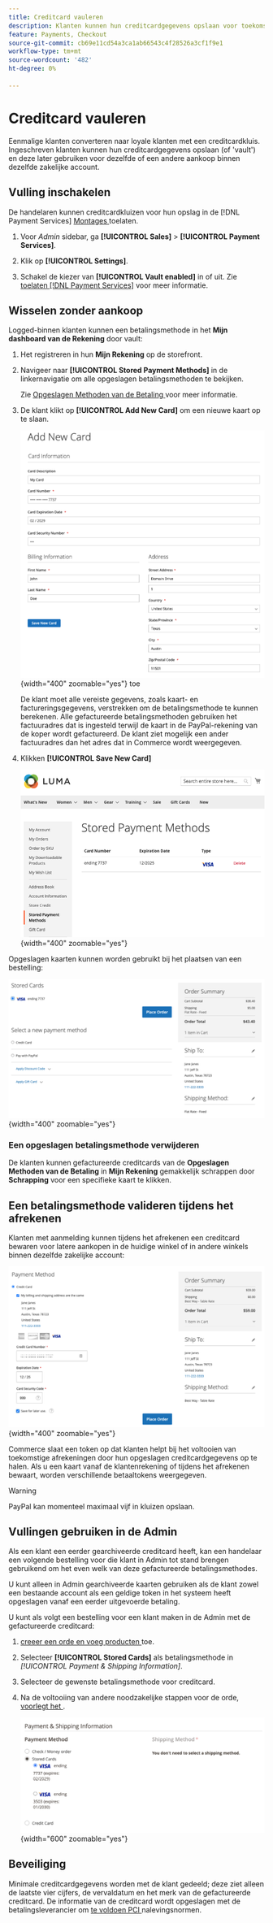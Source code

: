 ```yaml
---
title: Creditcard vauleren
description: Klanten kunnen hun creditcardgegevens opslaan voor toekomstige aankopen.
feature: Payments, Checkout
source-git-commit: cb69e11cd54a3ca1ab66543c4f28526a3cf1f9e1
workflow-type: tm+mt
source-wordcount: '482'
ht-degree: 0%

---
```


# Creditcard vauleren

Eenmalige klanten converteren naar loyale klanten met een creditcardkluis. Ingeschreven klanten kunnen hun creditcardgegevens opslaan (of &#39;vault&#39;) en deze later gebruiken voor dezelfde of een andere aankoop binnen dezelfde zakelijke account.

## Vulling inschakelen

De handelaren kunnen creditcardkluizen voor hun opslag in de [!DNL Payment Services] [ Montages ](settings.md#card-vaulting) toelaten.

1. Voor _Admin_ sidebar, ga **[!UICONTROL Sales]** > **[!UICONTROL Payment Services]**.

1. Klik op **[!UICONTROL Settings]**.

1. Schakel de kiezer van **[!UICONTROL Vault enabled]** in of uit. Zie [ toelaten  [!DNL Payment Services]](settings.md#enable-payment-services) voor meer informatie.

## Wisselen zonder aankoop

Logged-binnen klanten kunnen een betalingsmethode in het **Mijn dashboard van de Rekening** door vault:

1. Het registreren in hun **Mijn Rekening** op de storefront.

1. Navigeer naar **[!UICONTROL Stored Payment Methods]** in de linkernavigatie om alle opgeslagen betalingsmethoden te bekijken.

   Zie [ Opgeslagen Methoden van de Betaling ](https://experienceleague.adobe.com/en/docs/commerce-admin/stores-sales/payments/stored-payment-methods) voor meer informatie.

1. De klant klikt op **[!UICONTROL Add New Card]** om een nieuwe kaart op te slaan.

   ![ voeg Nieuwe Kaart ](assets/add-new-card.png){width="400" zoomable="yes"} toe

   De klant moet alle vereiste gegevens, zoals kaart- en factureringsgegevens, verstrekken om de betalingsmethode te kunnen berekenen.
Alle gefactureerde betalingsmethoden gebruiken het factuuradres dat is ingesteld terwijl de kaart in de PayPal-rekening van de koper wordt gefactureerd. De klant ziet mogelijk een ander factuuradres dan het adres dat in Commerce wordt weergegeven.

1. Klikken **[!UICONTROL Save New Card]**

   ![ Opgeslagen Methoden van de Betaling in Mijn Rekening ](assets/stored-payment-methods.png){width="400" zoomable="yes"}

Opgeslagen kaarten kunnen worden gebruikt bij het plaatsen van een bestelling:

![ Opgeslagen geloofsbrieven van het Gebruik voor toekomstige aankoop ](assets/use-stored-card.png){width="400" zoomable="yes"}

### Een opgeslagen betalingsmethode verwijderen

De klanten kunnen gefactureerde creditcards van de **Opgeslagen Methoden van de Betaling** in **Mijn Rekening** gemakkelijk schrappen door **Schrapping** voor een specifieke kaart te klikken.

## Een betalingsmethode valideren tijdens het afrekenen

Klanten met aanmelding kunnen tijdens het afrekenen een creditcard bewaren voor latere aankopen in de huidige winkel of in andere winkels binnen dezelfde zakelijke account:

![ Uitgebreide hun creditcard voor later gebruik ](assets/save-card-for-later.png){width="400" zoomable="yes"}

Commerce slaat een token op dat klanten helpt bij het voltooien van toekomstige afrekeningen door hun opgeslagen creditcardgegevens op te halen. Als u een kaart vanaf de klantenrekening of tijdens het afrekenen bewaart, worden verschillende betaaltokens weergegeven.

>[!WARNING]
>
> PayPal kan momenteel maximaal vijf in kluizen opslaan.

## Vullingen gebruiken in de Admin

Als een klant een eerder gearchiveerde creditcard heeft, kan een handelaar een volgende bestelling voor die klant in Admin tot stand brengen gebruikend om het even welk van deze gefactureerde betalingsmethodes.

U kunt alleen in Admin gearchiveerde kaarten gebruiken als de klant zowel een bestaande account als een geldige token in het systeem heeft opgeslagen vanaf een eerder uitgevoerde betaling.

U kunt als volgt een bestelling voor een klant maken in de Admin met de gefactureerde creditcard:

1. [ creeer een orde en voeg producten ](https://experienceleague.adobe.com/docs/commerce-admin/stores-sales/point-of-purchase/assist/customer-account-create-order.html) toe.
1. Selecteer **[!UICONTROL Stored Cards]** als betalingsmethode in _[!UICONTROL Payment & Shipping Information]_.
1. Selecteer de gewenste betalingsmethode voor creditcard.
1. Na de voltooiing van andere noodzakelijke stappen voor de orde, [ voorlegt het ](https://experienceleague.adobe.com/docs/commerce-admin/stores-sales/point-of-purchase/assist/customer-account-create-order.html?lang=en#step-3%3A-submit-the-order).

   ![ Van het gebruik in kaart gebrachte kredietkaart in Admin voor klant ](assets/admin-vaultedcard.png){width="600" zoomable="yes"}

## Beveiliging

Minimale creditcardgegevens worden met de klant gedeeld; deze ziet alleen de laatste vier cijfers, de vervaldatum en het merk van de gefactureerde creditcard. De informatie van de creditcard wordt opgeslagen met de betalingsleverancier om [ te voldoen PCI ](security.md#PCI-compliance) nalevingsnormen.
